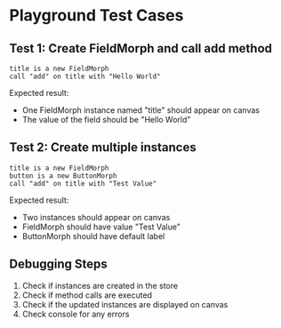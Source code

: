 # Playground Test Cases

## Test 1: Create FieldMorph and call add method

```objax
title is a new FieldMorph
call "add" on title with "Hello World"
```

Expected result:
- One FieldMorph instance named "title" should appear on canvas
- The value of the field should be "Hello World"

## Test 2: Create multiple instances

```objax
title is a new FieldMorph
button is a new ButtonMorph
call "add" on title with "Test Value"
```

Expected result:
- Two instances should appear on canvas
- FieldMorph should have value "Test Value"
- ButtonMorph should have default label

## Debugging Steps

1. Check if instances are created in the store
2. Check if method calls are executed 
3. Check if the updated instances are displayed on canvas
4. Check console for any errors